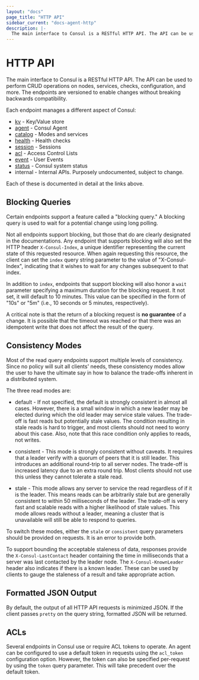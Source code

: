 ```yaml
---
layout: "docs"
page_title: "HTTP API"
sidebar_current: "docs-agent-http"
description: |-
  The main interface to Consul is a RESTful HTTP API. The API can be used to perform CRUD operations on nodes, services, checks, configuration, and more. The endpoints are versioned to enable changes without breaking backwards compatibility.
---
```


# HTTP API

The main interface to Consul is a RESTful HTTP API. The API can be used to perform CRUD
operations on nodes, services, checks, configuration, and more. The endpoints are versioned
to enable changes without breaking backwards compatibility.

Each endpoint manages a different aspect of Consul:

* [kv](http/kv.html) - Key/Value store
* [agent](http/agent.html) - Consul Agent
* [catalog](http/catalog.html) - Modes and services
* [health](http/health.html) - Health checks
* [session](http/session.html) - Sessions
* [acl](http/acl.html) - Access Control Lists
* [event](http/event.html) - User Events
* [status](http/status.html) - Consul system status
* internal - Internal APIs. Purposely undocumented, subject to change.

Each of these is documented in detail at the links above.

## Blocking Queries

Certain endpoints support a feature called a "blocking query." A blocking query
is used to wait for a potential change using long polling.

Not all endpoints support blocking, but those that do are clearly designated in the
documentations.  Any endpoint that supports blocking will also set the HTTP header
`X-Consul-Index`, a unique identifier representing the current state of this
requested resource.  When again requesting this resource, the client can set the `index`
query string parameter to the value of "X-Consul-Index", indicating that it wishes to wait
for any changes subsequent to that index.

In addition to `index`, endpoints that support blocking will also honor a `wait`
parameter specifying a maximum duration for the blocking request. It not set, it will
default to 10 minutes. This value can be specified in the form of "10s" or "5m" (i.e.,
10 seconds or 5 minutes, respectively).

A critical note is that the return of a blocking request is **no guarantee** of a change. It
is possible that the timeout was reached or that there was an idempotent write that does
not affect the result of the query.

## Consistency Modes

Most of the read query endpoints support multiple levels of consistency. Since no policy will
suit all clients' needs, these consistency modes allow the user to have the ultimate say in
how to balance the trade-offs inherent in a distributed system.

The three read modes are:

* default - If not specified, the default is strongly consistent in almost all cases. However,
  there is a small window in which a new leader may be elected during which the old leader may
  service stale values. The trade-off is fast reads but potentially stale values. The condition
  resulting in stale reads is hard to trigger, and most clients should not need to worry about
  this case.  Also, note that this race condition only applies to reads, not writes.

* consistent - This mode is strongly consistent without caveats. It requires
  that a leader verify with a quorum of peers that it is still leader. This
  introduces an additional round-trip to all server nodes. The trade-off is
  increased latency due to an extra round trip. Most clients should not use this
  unless they cannot tolerate a stale read.

* stale - This mode allows any server to service the read regardless of if
  it is the leader. This means reads can be arbitrarily stale but are generally
  consistent to within 50 milliseconds of the leader. The trade-off is very fast and
  scalable reads with a higher likelihood of stale values. This mode allows reads without
  a leader, meaning a cluster that is unavailable will still be able to respond to queries.

To switch these modes, either the `stale` or `consistent` query parameters
should be provided on requests. It is an error to provide both.

To support bounding the acceptable staleness of data, responses provide the `X-Consul-LastContact`
header containing the time in milliseconds that a server was last contacted by the leader node.
The `X-Consul-KnownLeader` header also indicates if there is a known leader. These can be used
by clients to gauge the staleness of a result and take appropriate action.

## Formatted JSON Output

By default, the output of all HTTP API requests is minimized JSON.  If the client passes `pretty`
on the query string, formatted JSON will be returned.

## ACLs

Several endpoints in Consul use or require ACL tokens to operate. An agent
can be configured to use a default token in requests using the `acl_token`
configuration option. However, the token can also be specified per-request
by using the `token` query parameter. This will take precedent over the
default token.
